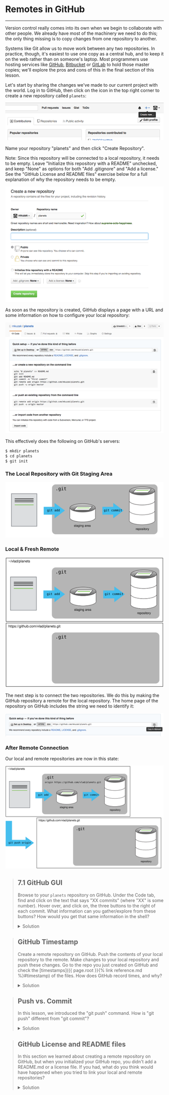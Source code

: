 # Remotes in GitHub
---

Version control really comes into its own when we begin to collaborate with
other people.  We already have most of the machinery we need to do this; the
only thing missing is to copy changes from one repository to another.

Systems like Git allow us to move work between any two repositories.  In
practice, though, it's easiest to use one copy as a central hub, and to keep it
on the web rather than on someone's laptop.  Most programmers use hosting
services like [GitHub](https://github.com), [Bitbucket](https://bitbucket.org) or
[GitLab](https://gitlab.com/) to hold those master copies; we'll explore the pros
and cons of this in the final section of this lesson.

Let's start by sharing the changes we've made to our current project with the
world.  Log in to GitHub, then click on the icon in the top right corner to
create a new repository called `planets`:

![Creating a Repository on GitHub (Step 1)](/fig/github-create-repo-01.png)

Name your repository "planets" and then click "Create Repository".

Note: Since this repository will be connected to a local repository, it needs to be empty. Leave 
"Initialize this repository with a README" unchecked, and keep "None" as options for both "Add 
.gitignore" and "Add a license." See the "GitHub License and README files" exercise below for a full 
explanation of why the repository needs to be empty.

![Creating a Repository on GitHub (Step 2)](/fig/github-create-repo-02.png)

As soon as the repository is created, GitHub displays a page with a URL and some
information on how to configure your local repository:

![Creating a Repository on GitHub (Step 3)](/fig/github-create-repo-03.png)

This effectively does the following on GitHub's servers:

~~~
$ mkdir planets
$ cd planets
$ git init
~~~

### The Local Repository with Git Staging Area
![The Local Repository with Git Staging Area](/fig/git-staging-area.svg)

### Local & Fresh Remote

![Freshly-Made GitHub Repository](/fig/git-freshly-made-github-repo.svg)

The next step is to connect the two repositories. We do this by making the GitHub repository a remote for the local repository. The home page of the repository on GitHub includes the string we need to identify it:

![Where to Find Repository URL on GitHub](/fig/github-find-repo-string.png)

### After Remote Connection

Our local and remote repositories are now in this state:

![GitHub Repository After First Push](/fig/github-repo-after-first-push.svg)

> ## 7.1 GitHub GUI
>
> Browse to your `planets` repository on GitHub.
> Under the Code tab, find and click on the text that says "XX commits" (where "XX" is some number).
> Hover over, and click on, the three buttons to the right of each commit.
> What information can you gather/explore from these buttons?
> How would you get that same information in the shell?
>
> <details>
> <summary>Solution</summary>
> The left-most button (with the picture of a clipboard) copies the full identifier of the commit 
> to the clipboard. In the shell, ```git log``` will show you the full commit identifier for each 
> commit.
>
> When you click on the middle button, you'll see all of the changes that were made in that 
> particular commit. Green shaded lines indicate additions and red ones removals. In the shell we 
> can do the same thing with ```git diff```. In particular, ```git diff ID1..ID2``` where ID1 and 
> ID2 are commit identifiers (e.g. ```git diff a3bf1e5..041e637```) will show the differences 
> between those two commits.
>
> The right-most button lets you view all of the files in the repository at the time of that 
> commit. To do this in the shell, we'd need to checkout the repository at that particular time. 
> We can do this with ```git checkout ID``` where ID is the identifier of the commit we want to 
> look at. If we do this, we need to remember to put the repository back to the right state 
> afterwards!
</details>

> ## GitHub Timestamp
>
> Create a remote repository on GitHub. Push the contents of your local
> repository to the remote. Make changes to your local repository and push these
> changes. Go to the repo you just created on GitHub and check the
> [timestamps]({{ page.root }}{% link reference.md %}#timestamp) of the files. How does GitHub
> record times, and why?
>
><details>
> <summary>Solution</summary>
>  GitHub displays timestamps in a human readable relative format (i.e. "22 hours ago" or "three 
>  weeks ago"). However, if you hover over the timestamp, you can see the exact time at which the 
> last change to the file occurred.
</details>

> ## Push vs. Commit
>
> In this lesson, we introduced the "git push" command.
> How is "git push" different from "git commit"?
><details>
> <summary>Solution</summary>
> When we push changes, we're interacting with a remote repository to update it with the changes 
> we've made locally (often this corresponds to sharing the changes we've made with others). 
> Commit only updates your local repository.
</details>

> ## GitHub License and README files
>
> In this section we learned about creating a remote repository on GitHub, but when you initialized 
> your GitHub repo, you didn't add a README.md or a license file. If you had, what do you think 
> would have happened when you tried to link your local and remote repositories?
><details>
> <summary>Solution</summary>
> In this case, we'd see a merge conflict due to unrelated histories. When GitHub creates a README.md file, it performs a commit in the remote repository. When you try to pull the remote repository to your local repository, Git detects that they have histories that do not share a common origin and refuses to merge.
>
> ~~~
> $ git pull origin master
> ~~~
>
> ~~~
> warning: no common commits
> remote: Enumerating objects: 3, done.
> remote: Counting objects: 100% (3/3), done.
> remote: Total 3 (delta 0), reused 0 (delta 0), pack-reused 0
> Unpacking objects: 100% (3/3), done.
> From https://github.com/vlad/planets
>  * branch            master     -> FETCH_HEAD
>  * [new branch]      master     -> origin/master
> fatal: refusing to merge unrelated histories
> ~~~
>
> You can force git to merge the two repositories with the option `--allow-unrelated-histories`. 
> Be careful when you use this option and carefully examine the contents of local and remote 
> repositories before merging.
> ~~~
> $ git pull --allow-unrelated-histories origin master
> ~~~
>
> ~~~
> From https://github.com/vlad/planets
>  * branch            master     -> FETCH_HEAD
> Merge made by the 'recursive' strategy.
> README.md | 1 +
> 1 file changed, 1 insertion(+)
> create mode 100644 README.md
> ~~~
</details>
